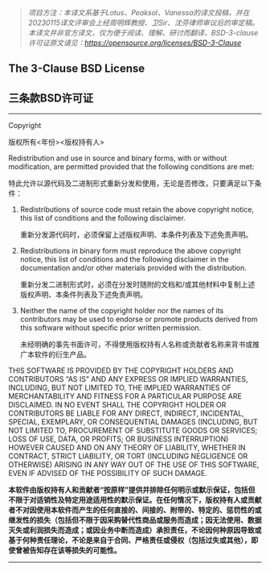 > _项目方注：本译文系基于Lotus、Peaksol、Vanessa的译文投稿，并在20230115译文评审会上经周明辉教授、卫Sir、沈芬律师审议后的审定稿。本译文并非官方译文，仅为便于阅读、理解、研讨而翻译，BSD-3-clause许可证原文请见：https://opensource.org/licenses/BSD-3-Clause_


## The 3-Clause BSD License
## 三条款BSD许可证

-------------------------------------------------------------------------------------------------------

Copyright <YEAR> <COPYRIGHT HOLDER>

版权所有<年份><版权持有人>

Redistribution and use in source and binary forms, with or without modification, are permitted provided that the following conditions are met:

特此允许以源代码及二进制形式重新分发和使用，无论是否修改，只要满足以下条件：

1. Redistributions of source code must retain the above copyright notice, this list of conditions and the following disclaimer.

   重新分发源代码时，必须保留上述版权声明、本条件列表及下述免责声明。

2. Redistributions in binary form must reproduce the above copyright notice, this list of conditions and the following disclaimer in the documentation and/or other materials provided with the distribution.

   重新分发二进制形式时，必须在分发时随附的文档和/或其他材料中复制上述版权声明、本条件列表及下述免责声明。

3. Neither the name of the copyright holder nor the names of its contributors may be used to endorse or promote products derived from this software without specific prior written permission.

   未经明确的事先书面许可，不得使用版权持有人名称或贡献者名称来背书或推广本软件的衍生产品。

THIS SOFTWARE IS PROVIDED BY THE COPYRIGHT HOLDERS AND CONTRIBUTORS “AS IS” AND ANY EXPRESS OR IMPLIED WARRANTIES, INCLUDING, BUT NOT LIMITED TO, THE IMPLIED WARRANTIES OF MERCHANTABILITY AND FITNESS FOR A PARTICULAR PURPOSE ARE DISCLAIMED. IN NO EVENT SHALL THE COPYRIGHT HOLDER OR CONTRIBUTORS BE LIABLE FOR ANY DIRECT, INDIRECT, INCIDENTAL, SPECIAL, EXEMPLARY, OR CONSEQUENTIAL DAMAGES (INCLUDING, BUT NOT LIMITED TO, PROCUREMENT OF SUBSTITUTE GOODS OR SERVICES; LOSS OF USE, DATA, OR PROFITS; OR BUSINESS INTERRUPTION) HOWEVER CAUSED AND ON ANY THEORY OF LIABILITY, WHETHER IN CONTRACT, STRICT LIABILITY, OR TORT (INCLUDING NEGLIGENCE OR OTHERWISE) ARISING IN ANY WAY OUT OF THE USE OF THIS SOFTWARE, EVEN IF ADVISED OF THE POSSIBILITY OF SUCH DAMAGE.

 **本软件由版权持有人和贡献者“按原样”提供并排除任何明示或默示保证，包括但不限于对适销性及特定用途适用性的默示保证。在任何情况下，版权持有人或贡献者不对因使用本软件而产生的任何直接的、间接的、附带的、特定的、惩罚性的或继发性的损失（包括但不限于因采购替代性商品或服务而造成；因无法使用、数据灭失或利润损失而造成；或因业务中断而造成）承担责任，不论因何种原因导致或基于何种责任理论，不论是来自于合同、严格责任或侵权（包括过失或其他），即使曾被告知存在该等损失的可能性。** 

-------------------------------------------------------------------------------------------------------

